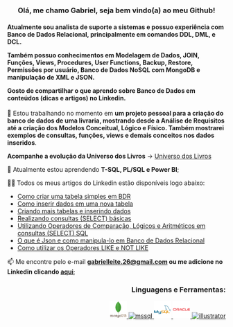<h3 align="center">Olá, me chamo Gabriel, seja bem vindo(a) ao meu Github!</h3>
<h4 align="lefr">Atualmente sou analista de suporte a sistemas e possuo experiência com Banco de Dados Relacional, principalmente em comandos DDL, DML, e DCL. 

Também possuo conhecimentos em Modelagem de Dados, JOIN, Funções, Views, Procedures, User Functions, Backup, Restore, Permissões por usuário, Banco de Dados NoSQL com MongoDB e manipulação de XML e JSON.

Gosto de compartilhar o que aprendo sobre Banco de Dados em conteúdos (dicas e artigos) no Linkedin.</h4>

🔭 Estou trabalhando no momento em **um projeto pessoal para a criação do banco de dados de uma livraria, mostrando desde a Análise de Requisitos até a criação dos Modelos Conceitual, Lógico e Físico. Também mostrarei exemplos de consultas, funções, views e demais conceitos nos dados inseridos**.

**Acompanhe a evolução da Universo dos Livros** -> [Universo dos Livros](https://github.com/GabrielSQL2022/projeto-livraria)

🌱 Atualmente estou aprendendo **T-SQL, PL/SQL e Power BI**;

👨‍💻 Todos os meus artigos do Linkedin estão disponíveis logo abaixo:

  <ul>
  <li><a href="https://www.linkedin.com/pulse/como-criar-uma-tabela-simples-em-bdr-descomplica-leite-angelo-neiva/">Como criar uma tabela simples em BDR</a></li>
  <li><a href="https://www.linkedin.com/pulse/como-inserir-dados-em-uma-nova-tabela-descomplica-gabriel/">Como inserir dados em uma nova tabela</a></li>
  <li><a href="https://www.linkedin.com/pulse/criando-mais-tabelas-e-inserindo-dados-descomplica-gabriel/">Criando mais tabelas e inserindo dados</a></li>
  <li><a href="https://www.linkedin.com/pulse/realizando-consultas-select-b%C3%A1sicas-descomplica-leite-angelo-neiva-1f/">Realizando consultas (SELECT) básicas</a></li>
  <li><a href="https://www.linkedin.com/pulse/utilizando-operadores-de-compara%C3%A7%C3%A3o-l%C3%B3gicos-e-em-sql-gabriel/">Utilizando Operadores de Comparação, Lógicos e Aritméticos em consultas (SELECT) SQL</a></li>
  <li><a href="https://www.linkedin.com/pulse/o-que-%C3%A9-json-e-como-manipula-lo-em-banco-de-dados-gabriel/">O que é Json e como manipula-lo em Banco de Dados Relacional</a></li>
  <li><a href="https://www.linkedin.com/pulse/como-utilizar-os-operadores-like-e-descomplica-leite-angelo-neiva/">Como utilizar os Operadores LIKE e NOT LIKE</a></li>
</ul>

📫 Me encontre pelo e-mail **gabrielleite.26@gmail.com ou me adicione no Linkedin clicando [aqui](https://www.linkedin.com/in/gabriel-l-a-neiva/)**;

<h3 align="right">Linguagens e Ferramentas:</h3>

<p align="right"> 
<a href="https://www.mongodb.com/" target="_blank" rel="noreferrer"> 
<img src="https://raw.githubusercontent.com/devicons/devicon/master/icons/mongodb/mongodb-original-wordmark.svg" alt="mongodb" width="40" height="40"/> </a> 
<a href="https://www.microsoft.com/en-us/sql-server" target="_blank" rel="noreferrer"> <img src="https://www.svgrepo.com/show/303229/microsoft-sql-server-logo.svg" alt="mssql" width="40" height="40"/> </a> 
<a href="https://www.mysql.com/" target="_blank" rel="noreferrer"> <img src="https://raw.githubusercontent.com/devicons/devicon/master/icons/mysql/mysql-original-wordmark.svg" alt="mysql" width="40" height="40"/> </a> 
<a href="https://www.oracle.com/" target="_blank" rel="noreferrer"> <img src="https://raw.githubusercontent.com/devicons/devicon/master/icons/oracle/oracle-original.svg" alt="oracle" width="40" height="40"/> </a> 
<a href="https://www.adobe.com/in/products/illustrator.html" target="_blank" rel="noreferrer"> 
<img src="https://www.vectorlogo.zone/logos/adobe_illustrator/adobe_illustrator-icon.svg" alt="illustrator" width="40" height="40"/> </a> 
</p>
